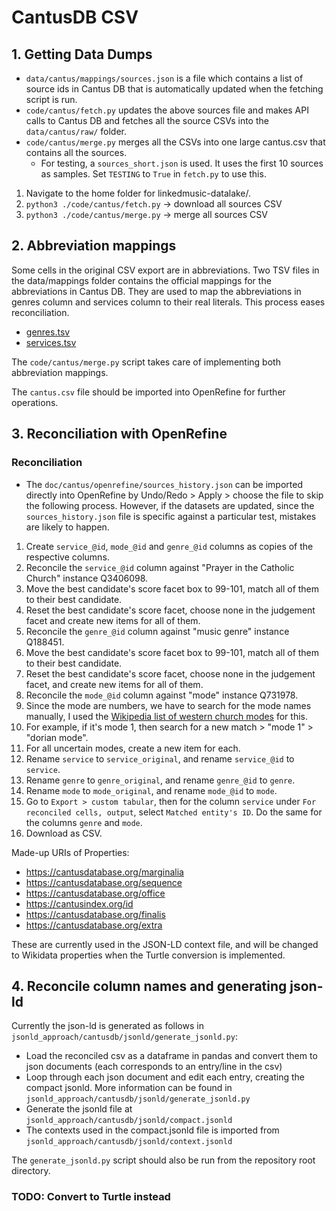 # CantusDB CSV

## 1. Getting Data Dumps

- `data/cantus/mappings/sources.json` is a file which contains a list of source ids in Cantus DB that is automatically updated when the fetching script is run.
- `code/cantus/fetch.py` updates the above sources file and makes API calls to Cantus DB and fetches all the source CSVs into the `data/cantus/raw/` folder.
- `code/cantus/merge.py` merges all the CSVs into one large cantus.csv that contains all the sources.
  - For testing, a `sources_short.json` is used. It uses the first 10 sources as samples. Set `TESTING` to `True` in `fetch.py` to use this.

1. Navigate to the home folder for linkedmusic-datalake/.
2. ```python3 ./code/cantus/fetch.py``` -> download all sources CSV
3. ```python3 ./code/cantus/merge.py``` -> merge all sources CSV

## 2. Abbreviation mappings

Some cells in the original CSV export are in abbreviations. Two TSV files in the data/mappings folder contains the official mappings for the abbreviations in Cantus DB. They are used to map the abbreviations in genres column and services column to their real literals. This process eases reconciliation.

- [genres.tsv](https://cantusdatabase.org/genres/)
- [services.tsv](https://cantusdatabase.org/offices/)

The `code/cantus/merge.py` script takes care of implementing both abbreviation mappings.

The ```cantus.csv``` file should be imported into OpenRefine for further operations.

## 3. Reconciliation with OpenRefine

### Reconciliation

- The `doc/cantus/openrefine/sources_history.json` can be imported directly into OpenRefine by Undo/Redo > Apply > choose the file to skip the following process. However, if the datasets are updated, since the `sources_history.json` file is specific against a particular test, mistakes are likely to happen.

1. Create `service_@id`, `mode_@id` and `genre_@id` columns as copies of the respective columns.
2. Reconcile the `service_@id` column against "Prayer in the Catholic Church" instance Q3406098.
3. Move the best candidate's score facet box to 99-101, match all of them to their best candidate.
4. Reset the best candidate's score facet, choose none in the judgement facet and create new items for all of them.
5. Reconcile the `genre_@id` column against "music genre" instance Q188451.
6. Move the best candidate's score facet box to 99-101, match all of them to their best candidate.
7. Reset the best candidate's score facet, choose none in the judgement facet, and create new items for all of them.
8. Reconcile the `mode_@id` column against "mode" instance Q731978.
9. Since the mode are numbers, we have to search for the mode names manually, I used the [Wikipedia list of western church modes](https://en.wikipedia.org/wiki/Mode_(music)#Western_Church) for this.
10. For example, if it's mode 1, then search for a new match > "mode 1" > "dorian mode".
11. For all uncertain modes, create a new item for each.
12. Rename `service` to `service_original`, and rename `service_@id` to `service`.
13. Rename `genre` to `genre_original`, and rename `genre_@id` to `genre`.
14. Rename `mode` to `mode_original`, and rename `mode_@id` to `mode`.
15. Go to `Export > custom tabular`, then for the column `service` under `For reconciled cells, output`, select `Matched entity's ID`. Do the same for the columns `genre` and `mode`.
16. Download as CSV.

Made-up URIs of Properties:

- https://cantusdatabase.org/marginalia
- https://cantusdatabase.org/sequence
- https://cantusdatabase.org/office
- https://cantusindex.org/id
- https://cantusdatabase.org/finalis
- https://cantusdatabase.org/extra

These are currently used in the JSON-LD context file, and will be changed to Wikidata properties when the Turtle conversion is implemented.

## 4. Reconcile column names and generating json-ld

Currently the json-ld is generated as follows in `jsonld_approach/cantusdb/jsonld/generate_jsonld.py`:

- Load the reconciled csv as a dataframe in pandas and convert them to json documents (each corresponds to an entry/line in the csv)
- Loop through each json document and edit each entry, creating the compact jsonld. More information can be found in `jsonld_approach/cantusdb/jsonld/generate_jsonld.py`
- Generate the jsonld file at `jsonld_approach/cantusdb/jsonld/compact.jsonld`
- The contexts used in the compact.jsonld file is imported from `jsonld_approach/cantusdb/jsonld/context.jsonld`

The `generate_jsonld.py` script should also be run from the repository root directory.

### TODO: Convert to Turtle instead
